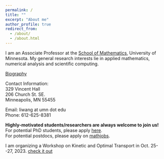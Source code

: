 ```yaml
---
permalink: /
title: ""
excerpt: "About me"
author_profile: true
redirect_from: 
  - /about/
  - /about.html
---
```



I am an Associate Professor at the [School of Mathematics](https://cse.umn.edu/math), University of Minnesota. My general research interests lie in applied mathematics, numerical analysis and scientific computing.

[Biography](https://liwang-umn.github.io/math/bio/)

Contact Information:  
329 Vincent Hall  
206 Church St. SE.  
Minneapolis, MN 55455

Email: liwang at umn dot edu  
Phone: 612-625-8381



**Highly-motivated students/researchers are always welcome to join us!**         
For potential PhD students, please apply [here](https://cse.umn.edu/math/phd-program).   
For potential postdocs, please apply on [mathjobs](https://www.mathjobs.org/jobs/list/25118).




I am organizing a Workshop on Kinetic and Optimal Transport in Oct. 25--27, 2023. [check it out](https://cse.umn.edu/math/events/new-trends-kinetic-and-optimal-transport)
